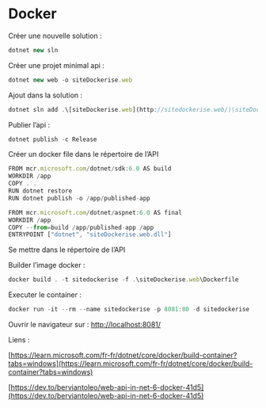 # Docker

Créer une nouvelle solution :

```jsx
dotnet new sln
```

Créer une projet minimal api :

```jsx
dotnet new web -o siteDockerise.web
```

Ajout dans la solution :

```jsx
dotnet sln add .\[siteDockerise.web](http://sitedockerise.web/)\siteDockerise.web.csproj
```

Publier l’api :

```jsx
dotnet publish -c Release
```

Créer un docker file dans le répertoire de l’API

```jsx
FROM mcr.microsoft.com/dotnet/sdk:6.0 AS build
WORKDIR /app
COPY . .
RUN dotnet restore
RUN dotnet publish -o /app/published-app

FROM mcr.microsoft.com/dotnet/aspnet:6.0 AS final
WORKDIR /app
COPY --from=build /app/published-app /app
ENTRYPOINT ["dotnet", "siteDockerise.web.dll"]
```

Se mettre dans le répertoire de l’API

Builder l’image docker :

```jsx
docker build . -t sitedockerise -f .\siteDockerise.web\Dockerfile
```

Executer le  container :

```jsx
docker run -it --rm --name sitedockerise -p 8081:80 -d sitedockerise
```

Ouvrir le navigateur sur : [http://localhost:8081/](http://localhost:8081/)

Liens :

[https://learn.microsoft.com/fr-fr/dotnet/core/docker/build-container?tabs=windows](https://learn.microsoft.com/fr-fr/dotnet/core/docker/build-container?tabs=windows)

[https://dev.to/berviantoleo/web-api-in-net-6-docker-41d5](https://dev.to/berviantoleo/web-api-in-net-6-docker-41d5)